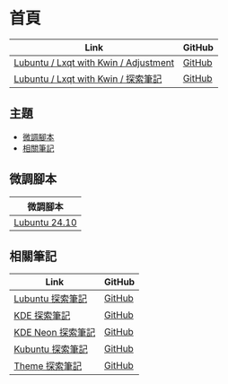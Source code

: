 

# 首頁

| Link | GitHub |
| ---- | ------ |
| [Lubuntu / Lxqt with Kwin / Adjustment](https://samwhelp.github.io/lubuntu-lxqt-with-kwin-adjustment/) | [GitHub](https://github.com/samwhelp/lubuntu-lxqt-with-kwin-adjustment) |
| [Lubuntu / Lxqt with Kwin / 探索筆記](https://samwhelp.github.io/note-about-lubuntu-lxqt-with-kwin/) | [GitHub](https://github.com/samwhelp/note-about-lubuntu-lxqt-with-kwin) |




## 主題

* [微調腳本](#微調腳本)
* [相關筆記](#相關筆記)




## 微調腳本

| 微調腳本 |
| -------- |
| [Lubuntu 24.10](https://github.com/samwhelp/lubuntu-lxqt-with-kwin-adjustment/tree/main/prototype/main/lxqt-config/Main) |




## 相關筆記

| Link | GitHub |
| ---- | ------ |
| [Lubuntu 探索筆記](https://samwhelp.github.io/note-about-lubuntu/) | [GitHub](https://github.com/samwhelp/note-about-lubuntu) |
| [KDE 探索筆記](https://samwhelp.github.io/note-about-kde/) | [GitHub](https://github.com/samwhelp/note-about-kde) |
| [KDE Neon 探索筆記](https://samwhelp.github.io/note-about-kde-neon/) | [GitHub](https://github.com/samwhelp/note-about-kde-neon) |
| [Kubuntu 探索筆記](https://samwhelp.github.io/note-about-kubuntu) | [GitHub](https://github.com/samwhelp/note-about-kubuntu) |
| [Theme 探索筆記](https://samwhelp.github.io/note-about-theme/) | [GitHub](https://github.com/samwhelp/note-about-theme) |
